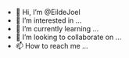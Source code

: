 - 👋 Hi, I’m @EildeJoel
- 👀 I’m interested in ...
- 🌱 I’m currently learning ...
- 💞️ I’m looking to collaborate on ...
- 📫 How to reach me ...

<!---
EildeJoel/EildeJoel is a ✨ special ✨ repository because its `README.md` (this file) appears on your GitHub profile.
You can click the Preview link to take a look at your changes.
--->
